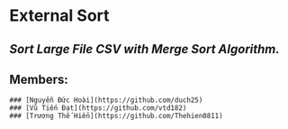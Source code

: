 # External Sort

## **_Sort Large File CSV with Merge Sort Algorithm._** 

## Members:
    ### [Nguyễn Đức Hoài](https://github.com/duch25)
    ### [Vũ Tiến Đạt](https://github.com/vtd182)
    ### [Trương Thế Hiển](https://github.com/Thehien0811)
